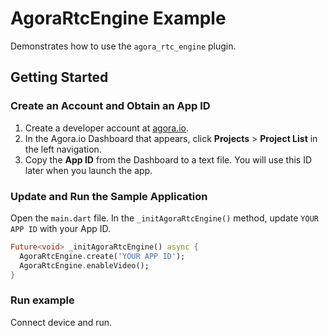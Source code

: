 # AgoraRtcEngine Example

Demonstrates how to use the `agora_rtc_engine` plugin.

## Getting Started

### Create an Account and Obtain an App ID

1. Create a developer account at [agora.io](https://dashboard.agora.io/signin/).
2. In the Agora.io Dashboard that appears, click **Projects** > **Project List** in the left navigation.
3. Copy the **App ID** from the Dashboard to a text file. You will use this ID later when you launch the app.

### Update and Run the Sample Application

Open the `main.dart` file. In the `_initAgoraRtcEngine()` method, update `YOUR APP ID` with your App ID.

```Dart
Future<void> _initAgoraRtcEngine() async {
  AgoraRtcEngine.create('YOUR APP ID');
  AgoraRtcEngine.enableVideo();
}
```

### Run example

Connect device and run.
